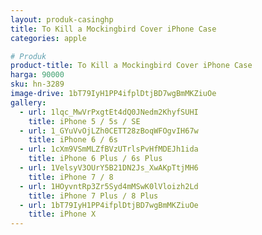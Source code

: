 ```yaml
---
layout: produk-casinghp
title: To Kill a Mockingbird Cover iPhone Case
categories: apple

# Produk
product-title: To Kill a Mockingbird Cover iPhone Case
harga: 90000
sku: hn-3289
image-drive: 1bT79IyH1PP4ifplDtjBD7wgBmMKZiuOe
gallery:
  - url: 1lqc_MwVrPxgtEt4dQ0JNedm2KhyfSUHI
    title: iPhone 5 / 5s / SE
  - url: 1_GYuVvOjLZh0CETT28zBoqWFOgvIH67w
    title: iPhone 6 / 6s
  - url: 1cXm9VSmMLZfBVzUTrlsPvHfMDEJh1ida
    title: iPhone 6 Plus / 6s Plus
  - url: 1VelsyV3OUrY5B21DN2Js_XwAKpTtjMH6
    title: iPhone 7 / 8
  - url: 1HOyvntRp3Zr5Syd4mMSwK0lVloizh2Ld
    title: iPhone 7 Plus / 8 Plus
  - url: 1bT79IyH1PP4ifplDtjBD7wgBmMKZiuOe
    title: iPhone X
---
```

